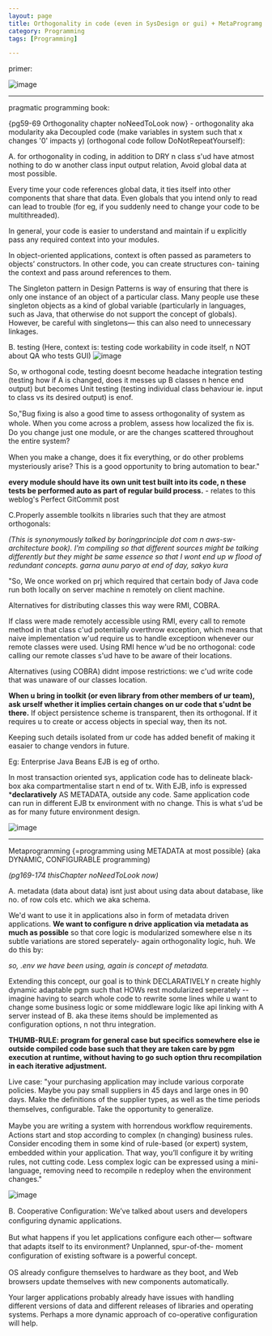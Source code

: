 ```yaml
---
layout: page
title: Orthogonality in code (even in SysDesign or gui) + MetaProgramg
category: Programming
tags: [Programming]

---
```

primer:

![image](https://github.com/user-attachments/assets/33d2a272-3f31-4614-a482-9ad35a8c886e)

---
pragmatic programming book: 

{pg59-69 Orthogonality chapter noNeedToLook now} - orthogonality aka modularity aka Decoupled code (make variables in system such that x changes '0' impacts y) (orthogonal code follow DoNotRepeatYourself): 

A. for orthogonality in coding, in addition to DRY n class s'ud have atmost nothing to do w another class input output relation, Avoid global data at most possible. 

Every time your code references global data, it ties itself into other components that share that data. Even globals that you intend only to read can lead to trouble (for eg, if you suddenly need to change your code to be multithreaded).

In general, your code is easier to understand and maintain if u explicitly pass any required context into your modules. 

In object-oriented applications, context is often passed as parameters to objects’ constructors. In other code, you can create structures con-
taining the context and pass around references to them. 

The Singleton pattern in Design Patterns is way of ensuring that there is only one instance of an object of a particular
class. Many people use these singleton objects as a kind of global variable (particularly in languages, such as Java, that otherwise do
not support the concept of globals). However, be careful with singletons— this can also need to unnecessary linkages.

B. testing (Here, context is: testing code workability in code itself, n NOT about QA who tests GUI)
![image](https://github.com/user-attachments/assets/90de2e54-99cb-42e4-a418-88874f50cb3b)

So, w orthogonal code, testing doesnt become headache integration testing (testing how if A is changed, does it messes up B classes n hence end output) but becomes Unit testing (testing individual class behaviour ie. input to class vs its desired output) is enof. 

So,"Bug ﬁxing is also a good time to assess orthogonality of system as whole. When you come across a problem, assess how localized the ﬁx is. Do you change just one module, or are the changes scattered throughout the entire system? 

When you make a change, does it ﬁx everything, or do other problems mysteriously arise? This is a good opportunity to bring automation to bear."

**every module should have its own unit test built into its code, n these tests be performed auto as part of regular build process.** - relates to this weblog's Perfect GitCommit post

C.Properly assemble toolkits n libraries such that they are atmost orthogonals:

_(This is synonymously talked by boringprinciple dot com n aws-sw-architecture book). I'm compiling so that different sources might be talking differently but they might be same essence so that I wont end up w flood of redundant concepts. garna aunu paryo at end of day, sakyo kura_

"So, We once worked on prj which required that certain body of Java code run both locally on server machine n remotely on client machine. 

Alternatives for distributing classes this way were RMI, COBRA. 

If class were made remotely accessible using RMI, every call to remote method in that class c'ud potentially overthrow exception, which means that naive implementation w'ud require us to handle exceptioon whenever our remote classes were used. Using RMI hence w'ud be no orthogonal: code calling our remote classes s'ud have to be aware of their locations. 

Alternatives (using COBRA) didnt impose restrictions: we c'ud write code that was unaware of our classes location.    

**When u bring in toolkit (or even library from other members of ur team), ask urself whether it implies certain changes on ur code that s'udnt be there.** If object persistence scheme is transparent, then its orthogonal. If it requires u to create or access objects in special way, then its not. 

Keeping such details isolated from ur code has added benefit of making it easaier to change vendors in future.    

Eg: Enterprise Java Beans EJB is eg of ortho. 

In most transaction oriented sys, application code has to delineate black-box aka compartmentalise start n end of tx. With EJB, info is expressed ***declaratively** AS METADATA, outside any code. Same application code can run in different EJB tx environment with no change. This is what s'ud be as for many future environment design.  

![image](https://github.com/user-attachments/assets/79847b15-9bf7-4fbe-828b-115c7da0d3f6)

---
Metaprogramming {=programming using METADATA at most possible} (aka DYNAMIC, CONFIGURABLE programming)

_(pg169-174 thisChapter noNeedToLook now)_

A. metadata (data about data) isnt just about using data about database, like no. of row cols etc. which we aka schema. 

We'd want to use it in applications also in form of metadata driven applications. 
**We want to configure n drive application via metadata as much as possible** so that core logic is modularized somewhere else n its subtle variations are stored seperately- again orthogonality logic, huh. We do this by:

_so, .env we have been using, again is concept of metadata._

Extending this concept, our goal is to think DECLARATIVELY n create highly dynamic adaptable pgm such that HOWs rest modularized seperately -- imagine having to search whole code to rewrite some lines while u want to change some business logic or some middleware logic like api linking with A server instead of B. aka these items should be implemented as configuration options, n not thru integration. 

**THUMB-RULE: program for general case but specifics somewhere else ie outside compiled code base such that they are taken care by pgm execution at runtime, without having to go such option thru recompilation in each iterative adjustment.**

Live case: "your purchasing application may include various corporate policies. Maybe you pay small suppliers in 45 days and large ones in 90 days. Make the deﬁnitions of the supplier types, as well as the time periods themselves, conﬁgurable. Take the opportunity to generalize.

Maybe you are writing a system with horrendous workﬂow requirements. Actions start and stop according to complex (n changing) business rules. Consider encoding them in some kind of rule-based (or expert) system, embedded within your application. That way, you’ll conﬁgure it by writing rules, not cutting code.
Less complex logic can be expressed using a mini-language, removing need to recompile n redeploy when the environment changes."

![image](https://github.com/user-attachments/assets/847e8874-32e4-4250-a1dd-6926c8c383b9)

B. Cooperative Conﬁguration: We’ve talked about users and developers conﬁguring dynamic applications. 

But what happens if you let applications conﬁgure each other— software that adapts itself to its environment? Unplanned, spur-of-the-
moment conﬁguration of existing software is a powerful concept.

OS already conﬁgure themselves to hardware as they boot, and Web browsers update themselves with new components automatically.

Your larger applications probably already have issues with handling different versions of data and different releases of libraries and operating systems. Perhaps a more dynamic approach of co-operative configuration will help.

